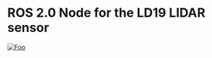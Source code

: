 # ROS 2.0 Node for the LD19 LIDAR sensor

<a href="https://www.ldrobot.com/product/en/112" rel="LD19 Lidar">![Foo](https://webfile.ldrobot.com/move-smarter/product/2022/02/18/20220218104440333178.jpg)</a>

